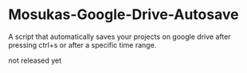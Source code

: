 # Mosukas-Google-Drive-Autosave
A script that automatically saves your projects on google drive after pressing ctrl+s or after a specific time range.

not released yet
